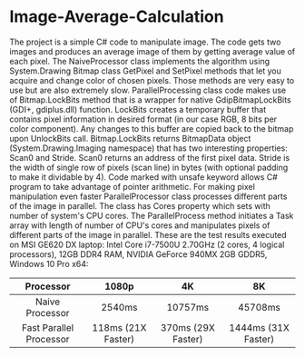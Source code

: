 # Image-Average-Calculation
The project is a simple C# code to manipulate image. The code gets two images and produces an average image of them by getting average value of each pixel.
The NaiveProcessor class implements the algorithm using System.Drawing Bitmap class GetPixel and SetPixel methods that let you acquire and change color of chosen pixels. Those methods are very easy to use but are also extremely slow.
ParallelProcessing class code makes use of Bitmap.LockBits method that is a wrapper for native GdipBitmapLockBits (GDI+, gdiplus.dll) function. LockBits creates a temporary buffer that contains pixel information in desired format (in our case RGB, 8 bits per color component). Any changes to this buffer are copied back to the bitmap upon UnlockBits call.
Bitmap.LockBits returns BitmapData object (System.Drawing.Imaging namespace) that has two interesting properties: Scan0 and Stride. Scan0 returns an address of the first pixel data. Stride is the width of single row of pixels (scan line) in bytes (with optional padding to make it dividable by 4).
Code marked with unsafe keyword allows C# program to take advantage of pointer arithmetic.
For making pixel manipulation even faster ParallelProcessor class processes different parts of the image in parallel. The class has Cores property which sets with number of system's CPU cores. The ParallelProcess method initiates a Task array with length of number of CPU's cores and manipulates pixels of different parts of the image in parallel.
These are the test results executed on MSI GE620 DX laptop: Intel Core i7-7500U 2.70GHz (2 cores, 4 logical processors), 12GB DDR4 RAM, NVIDIA GeForce 940MX 2GB GDDR5, Windows 10 Pro x64:

|       Processor         |       1080p         |           4K           |           8K          |
|         :---:           |        :---:        |          :---:         |          :---:        |
|     Naive Processor     |      2540ms         |        10757ms         |        45708ms        |
| Fast Parallel Processor | 118ms (21X Faster)   |    370ms (29X Faster)   |   1444ms (31X Faster)  |
